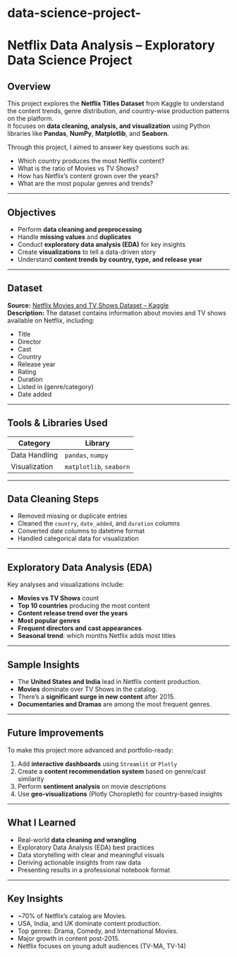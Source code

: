 # data-science-project-
#  Netflix Data Analysis – Exploratory Data Science Project

##  Overview
This project explores the **Netflix Titles Dataset** from Kaggle to understand the content trends, genre distribution, and country-wise production patterns on the platform.  
It focuses on **data cleaning, analysis, and visualization** using Python libraries like **Pandas**, **NumPy**, **Matplotlib**, and **Seaborn**.

Through this project, I aimed to answer key questions such as:
- Which country produces the most Netflix content?
- What is the ratio of Movies vs TV Shows?
- How has Netflix’s content grown over the years?
- What are the most popular genres and trends?

---

##  Objectives
- Perform **data cleaning and preprocessing**
- Handle **missing values** and **duplicates**
- Conduct **exploratory data analysis (EDA)** for key insights
- Create **visualizations** to tell a data-driven story
- Understand **content trends by country, type, and release year**

---

##  Dataset
**Source:** [Netflix Movies and TV Shows Dataset – Kaggle](https://www.kaggle.com/datasets/shivamb/netflix-shows)  
**Description:** The dataset contains information about movies and TV shows available on Netflix, including:
- Title  
- Director  
- Cast  
- Country  
- Release year  
- Rating  
- Duration  
- Listed in (genre/category)  
- Date added  

---

##  Tools & Libraries Used
| Category | Library |
|-----------|----------|
| Data Handling | `pandas`, `numpy` |
| Visualization | `matplotlib`, `seaborn` |

---

##  Data Cleaning Steps
- Removed missing or duplicate entries
- Cleaned the `country`, `date_added`, and `duration` columns
- Converted date columns to datetime format
- Handled categorical data for visualization

---

##  Exploratory Data Analysis (EDA)
Key analyses and visualizations include:
- **Movies vs TV Shows** count
- **Top 10 countries** producing the most content
- **Content release trend over the years**
- **Most popular genres**
- **Frequent directors and cast appearances**
- **Seasonal trend**: which months Netflix adds most titles

---

## Sample Insights
- The **United States and India** lead in Netflix content production.
- **Movies** dominate over TV Shows in the catalog.
- There’s a **significant surge in new content** after 2015.
- **Documentaries and Dramas** are among the most frequent genres.

---

## Future Improvements
To make this project more advanced and portfolio-ready:
1. Add **interactive dashboards** using `Streamlit` or `Plotly`
2. Create a **content recommendation system** based on genre/cast similarity
3. Perform **sentiment analysis** on movie descriptions
4. Use **geo-visualizations** (Plotly Choropleth) for country-based insights

---

## What I Learned
- Real-world **data cleaning and wrangling**
- Exploratory Data Analysis (EDA) best practices
- Data storytelling with clear and meaningful visuals
- Deriving actionable insights from raw data
- Presenting results in a professional notebook format

---
## Key Insights
- ~70% of Netflix’s catalog are Movies.
- USA, India, and UK dominate content production.
- Top genres: Drama, Comedy, and International Movies.
- Major growth in content post-2015.
- Netflix focuses on young adult audiences (TV-MA, TV-14)
